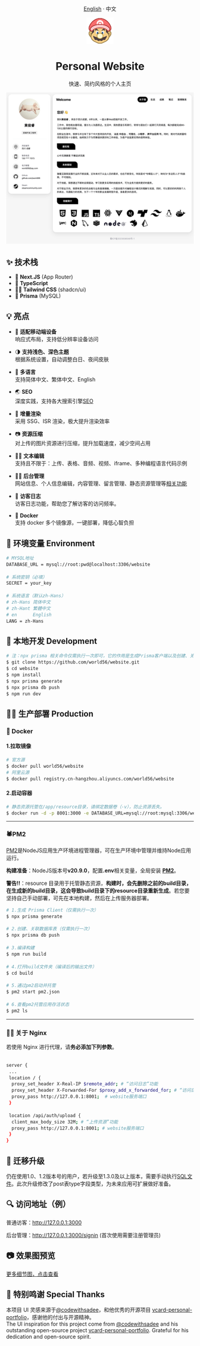 <div align="center">

[English](./README-en.md) · 中文

</div>

<p align="center">
  <a href="https://devtt.com">
    <img width="72" src="https://raw.githubusercontent.com/world56/static/main/website/icon.svg">
  </a>
</p>

<h1 align="center">Personal Website</h1>

<p align="center">快速、简约风格的个人主页</p >

![Home](https://raw.githubusercontent.com/world56/static/main/website/1.png)

## ✨ 技术栈

- 🍔 **Next.JS** (App Router)
- 🥪 **TypeScript**
- 🧑‍🎨 **Tailwind CSS** (shadcn/ui)
- 🍟 **Prisma** (MySQL)

## 💡 亮点

- 📱 **适配移动端设备**  
  响应式布局，支持低分辨率设备访问

- 🌗 **支持浅色、深色主题**  
  根据系统设置，自动调整白日、夜间皮肤

- 📖 **多语言**  
  支持简体中文、繁体中文、English

- 🌏 **SEO**  
  深度实践，支持各大搜索引擎[SEO](https://github.com/world56/static/tree/main/website#-seo%E6%95%88%E6%9E%9C%E9%A2%84%E8%A7%88)

- 🥯 **增量渲染**  
  采用 SSG、ISR 渲染，极大提升渲染效率

- 📷 **资源压缩**  
  对上传的图片资源进行压缩，提升加载速度，减少空间占用

- 🧑‍🎨 **文本编辑**  
  支持且不限于：上传、表格、音频、视频、iframe、多种编程语言代码示例

- 🙋‍♂️ **后台管理**  
  网站信息、个人信息编辑，内容管理、留言管理、静态资源管理等[相关功能](https://github.com/world56/static/tree/main/website#-%E6%95%88%E6%9E%9C%E5%9B%BE%E9%A2%84%E8%A7%88)

- 🤩 **访客日志**  
  访客日志功能，帮助您了解访客的访问频率。

- 🐳 **Docker**  
  支持 docker 多个镜像源，一键部署，降低心智负担

## 👮 环境变量 Environment

```bash
# MYSQL地址
DATABASE_URL = mysql://root:pwd@localhost:3306/website

# 系统密钥（必填）
SECRET = your_key

# 系统语言（默认zh-Hans）
# zh-Hans 简体中文
# zh-Hant 繁體中文
# en      English
LANG = zh-Hans
```

## 👷 本地开发 Development

```bash
# 注：npx prisma 相关命令仅需执行一次即可，它的作用是生成Prisma客户端以及创建、关联数据库表
$ git clone https://github.com/world56/website.git
$ cd website
$ npm install
$ npx prisma generate
$ npx prisma db push
$ npm run dev
```

## 🧑‍💼 生产部署 Production

### 🐳 Docker

#### 1.拉取镜像

```bash
# 官方源
$ docker pull world56/website
# 阿里云源
$ docker pull registry.cn-hangzhou.aliyuncs.com/world56/website
```

#### 2.启动容器

```bash
# 静态资源托管在/app/resource目录，请绑定数据卷（-v），防止资源丢失。
$ docker run -d -p 8001:3000 -e DATABASE_URL=mysql://root:mysql:3306/website -e SECRET=your_key -e LANG=zh-Hans -v ~/app/website/resource:/app/resource world56/website
```

---

### 🕷️PM2

<p><a href='https://github.com/Unitech/pm2'>PM2</a >是NodeJS应用生产环境进程管理器，可在生产环境中管理并维持Node应用运行。</p >

<p><b>构建准备</b>：NodeJS版本号<b>v20.9.0</b>，配置<b>.env</b>相关变量，全局安装 <a href='https://github.com/Unitech/pm2'><b>PM2</b></a >。</p >

<p><b>警告‼️</b>：resource 目录用于托管静态资源，<b>构建时，会先删除之前的build目录，在生成新的build目录，这会导致build目录下的resource目录重新生成</b>。若您要坚持自己手动部署，可先在本地构建，然后在上传服务器部署。</p >

```bash
# 1.生成 Prisma Client（仅需执行一次）
$ npx prisma generate

# 2.创建、关联数据库表（仅需执行一次）
$ npx prisma db push

# 3.编译构建
$ npm run build

# 4.打开build文件夹（编译后的输出文件）
$ cd build

# 5.通过pm2启动并托管
$ pm2 start pm2.json

# 6.查看pm2托管应用存活状态
$ pm2 ls
```

---

### 🙋‍♂️ 关于 Nginx

<p>若使用 Nginx 进行代理，请<b>务必添加下列参数</b>。</p >

```bash

server {
 ...
 location / {
  proxy_set_header X-Real-IP $remote_addr; # “访问日志”功能
  proxy_set_header X-Forwarded-For $proxy_add_x_forwarded_for; # “访问日志”功能
  proxy_pass http://127.0.0.1:8001;  # website服务端口
 }

 location /api/auth/upload {
  client_max_body_size 32M; # “上传资源”功能
  proxy_pass http://127.0.0.1:8001; # website服务端口
 }
}

```

## 🚀 迁移升级
仍在使用1.0、1.2版本号的用户，若升级至1.3.0及以上版本，需要手动执行[SQL文件](https://github.com/world56/personal-website/blob/main/upgrade/post_type.sql)。此次升级修改了post表type字段类型，为未来应用可扩展做好准备。


## 🔍 访问地址（例）

<p>普通访客：<a href="http://127.0.0.1:3000">http://127.0.0.1:3000</a ></p >
<p>后台管理：<a href="http://127.0.0.1:3000/signin">http://127.0.0.1:3000/signin</a >  (首次使用需要注册管理员) </p >

## 📷 效果图预览

[更多细节图，点击查看](https://github.com/world56/static/tree/main/website#-%E6%95%88%E6%9E%9C%E5%9B%BE%E9%A2%84%E8%A7%88)

## 🙏 特别鸣谢 Special Thanks

本项目 UI 灵感来源于[@codewithsadee](https://github.com/codewithsadee)，和他优秀的开源项目 [vcard-personal-portfolio](https://github.com/codewithsadee/vcard-personal-portfolio)，感谢他的付出与开源精神。  
The UI inspiration for this project come from [@codewithsadee](https://github.com/codewithsadee) and his outstanding open-source project [vcard-personal-portfolio](https://github.com/codewithsadee/vcard-personal-portfolio). Grateful for his dedication and open-source spirit.
